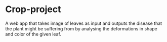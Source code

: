 # Crop-project
A web app that takes image of leaves as input and outputs the disease that the plant might be suffering from by analysing the deformations in shape and color of the given leaf.
